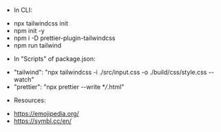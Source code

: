 - In CLI:

* npx tailwindcss init
* npm init -y
* npm i -D prettier-plugin-tailwindcss
* npm run tailwind

- In "Scripts" of package.json:

* "tailwind": "npx tailwindcss -i ./src/input.css -o ./build/css/style.css --watch"
* "prettier": "npx prettier --write \*_/_.html"

- Resources:

* https://emojipedia.org/
* https://symbl.cc/en/
